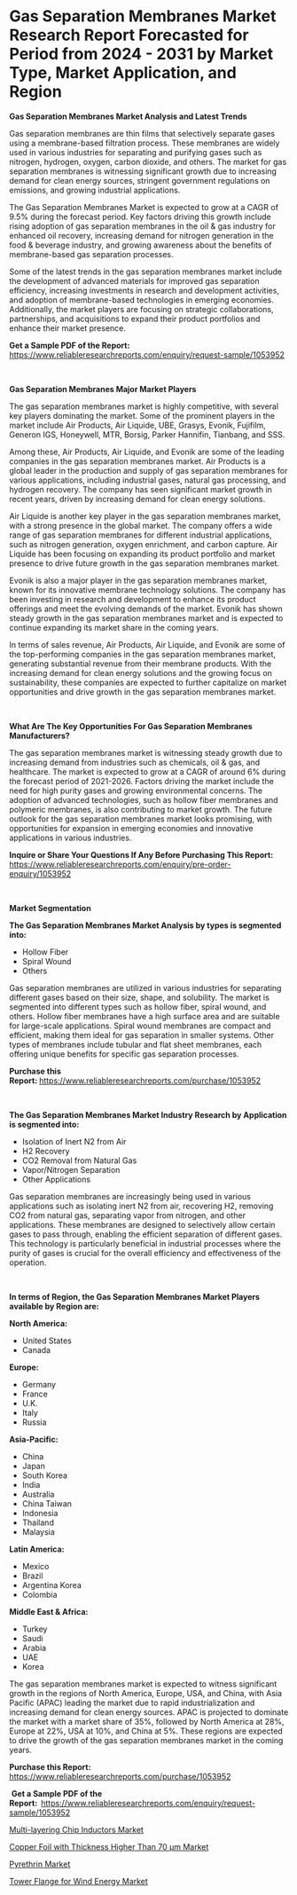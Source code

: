 <p><h1>Gas Separation Membranes Market Research Report Forecasted for Period from 2024 -  2031 by Market Type, Market Application, and Region</h1></p><p><strong>Gas Separation Membranes Market Analysis and Latest Trends</strong></p>
<p><p>Gas separation membranes are thin films that selectively separate gases using a membrane-based filtration process. These membranes are widely used in various industries for separating and purifying gases such as nitrogen, hydrogen, oxygen, carbon dioxide, and others. The market for gas separation membranes is witnessing significant growth due to increasing demand for clean energy sources, stringent government regulations on emissions, and growing industrial applications.</p><p>The Gas Separation Membranes Market is expected to grow at a CAGR of 9.5% during the forecast period. Key factors driving this growth include rising adoption of gas separation membranes in the oil & gas industry for enhanced oil recovery, increasing demand for nitrogen generation in the food & beverage industry, and growing awareness about the benefits of membrane-based gas separation processes.</p><p>Some of the latest trends in the gas separation membranes market include the development of advanced materials for improved gas separation efficiency, increasing investments in research and development activities, and adoption of membrane-based technologies in emerging economies. Additionally, the market players are focusing on strategic collaborations, partnerships, and acquisitions to expand their product portfolios and enhance their market presence.</p></p>
<p><strong>Get a Sample PDF of the Report:&nbsp;</strong> <a href="https://www.reliableresearchreports.com/enquiry/request-sample/1053952">https://www.reliableresearchreports.com/enquiry/request-sample/1053952</a></p>
<p>&nbsp;</p>
<p><strong>Gas Separation Membranes Major Market Players</strong></p>
<p><p>The gas separation membranes market is highly competitive, with several key players dominating the market. Some of the prominent players in the market include Air Products, Air Liquide, UBE, Grasys, Evonik, Fujifilm, Generon IGS, Honeywell, MTR, Borsig, Parker Hannifin, Tianbang, and SSS.</p><p>Among these, Air Products, Air Liquide, and Evonik are some of the leading companies in the gas separation membranes market. Air Products is a global leader in the production and supply of gas separation membranes for various applications, including industrial gases, natural gas processing, and hydrogen recovery. The company has seen significant market growth in recent years, driven by increasing demand for clean energy solutions.</p><p>Air Liquide is another key player in the gas separation membranes market, with a strong presence in the global market. The company offers a wide range of gas separation membranes for different industrial applications, such as nitrogen generation, oxygen enrichment, and carbon capture. Air Liquide has been focusing on expanding its product portfolio and market presence to drive future growth in the gas separation membranes market.</p><p>Evonik is also a major player in the gas separation membranes market, known for its innovative membrane technology solutions. The company has been investing in research and development to enhance its product offerings and meet the evolving demands of the market. Evonik has shown steady growth in the gas separation membranes market and is expected to continue expanding its market share in the coming years.</p><p>In terms of sales revenue, Air Products, Air Liquide, and Evonik are some of the top-performing companies in the gas separation membranes market, generating substantial revenue from their membrane products. With the increasing demand for clean energy solutions and the growing focus on sustainability, these companies are expected to further capitalize on market opportunities and drive growth in the gas separation membranes market.</p></p>
<p>&nbsp;</p>
<p><strong>What Are The Key Opportunities For Gas Separation Membranes Manufacturers?</strong></p>
<p><p>The gas separation membranes market is witnessing steady growth due to increasing demand from industries such as chemicals, oil & gas, and healthcare. The market is expected to grow at a CAGR of around 6% during the forecast period of 2021-2026. Factors driving the market include the need for high purity gases and growing environmental concerns. The adoption of advanced technologies, such as hollow fiber membranes and polymeric membranes, is also contributing to market growth. The future outlook for the gas separation membranes market looks promising, with opportunities for expansion in emerging economies and innovative applications in various industries.</p></p>
<p><strong>Inquire or Share Your Questions If Any Before Purchasing This Report:</strong> <a href="https://www.reliableresearchreports.com/enquiry/pre-order-enquiry/1053952">https://www.reliableresearchreports.com/enquiry/pre-order-enquiry/1053952</a></p>
<p>&nbsp;</p>
<p><strong>Market Segmentation</strong></p>
<p><strong>The Gas Separation Membranes Market Analysis by types is segmented into:</strong></p>
<p><ul><li>Hollow Fiber</li><li>Spiral Wound</li><li>Others</li></ul></p>
<p><p>Gas separation membranes are utilized in various industries for separating different gases based on their size, shape, and solubility. The market is segmented into different types such as hollow fiber, spiral wound, and others. Hollow fiber membranes have a high surface area and are suitable for large-scale applications. Spiral wound membranes are compact and efficient, making them ideal for gas separation in smaller systems. Other types of membranes include tubular and flat sheet membranes, each offering unique benefits for specific gas separation processes.</p></p>
<p><strong>Purchase this Report:&nbsp;</strong><a href="https://www.reliableresearchreports.com/purchase/1053952">https://www.reliableresearchreports.com/purchase/1053952</a></p>
<p>&nbsp;</p>
<p><strong>The Gas Separation Membranes Market Industry Research by Application is segmented into:</strong></p>
<p><ul><li>Isolation of Inert N2 from Air</li><li>H2 Recovery</li><li>CO2 Removal from Natural Gas</li><li>Vapor/Nitrogen Separation</li><li>Other Applications</li></ul></p>
<p><p>Gas separation membranes are increasingly being used in various applications such as isolating inert N2 from air, recovering H2, removing CO2 from natural gas, separating vapor from nitrogen, and other applications. These membranes are designed to selectively allow certain gases to pass through, enabling the efficient separation of different gases. This technology is particularly beneficial in industrial processes where the purity of gases is crucial for the overall efficiency and effectiveness of the operation.</p></p>
<p>&nbsp;</p>
<p><strong>In terms of Region, the Gas Separation Membranes Market Players available by Region are:</strong></p>
<p>
    <p> <strong> North America: </strong>
        <ul>
            <li>United States</li>
            <li>Canada</li>
        </ul>
        </p> 
    <p> <strong> Europe: </strong>
        <ul>
            <li>Germany</li>
            <li>France</li>
            <li>U.K.</li>
            <li>Italy</li>
            <li>Russia</li>
        </ul>
        </p> 
    <p> <strong> Asia-Pacific: </strong>
        <ul>
            <li>China</li>
            <li>Japan</li>
            <li>South Korea</li>
            <li>India</li>
            <li>Australia</li>
            <li>China Taiwan</li>
            <li>Indonesia</li>
            <li>Thailand</li>
            <li>Malaysia</li>
        </ul>
        </p> 
    <p> <strong> Latin America: </strong>
        <ul>
            <li>Mexico</li>
            <li>Brazil</li>
            <li>Argentina Korea</li>
            <li>Colombia</li>
        </ul>
        </p> 
    <p> <strong> Middle East & Africa: </strong>
        <ul>
            <li>Turkey</li>
            <li>Saudi</li>
            <li>Arabia</li>
            <li>UAE</li>
            <li>Korea</li>
        </ul>
    </p>
    </p>
<p><p>The gas separation membranes market is expected to witness significant growth in the regions of North America, Europe, USA, and China, with Asia Pacific (APAC) leading the market due to rapid industrialization and increasing demand for clean energy sources. APAC is projected to dominate the market with a market share of 35%, followed by North America at 28%, Europe at 22%, USA at 10%, and China at 5%. These regions are expected to drive the growth of the gas separation membranes market in the coming years.</p></p>
<p><strong>Purchase this Report: </strong><a href="https://www.reliableresearchreports.com/purchase/1053952">https://www.reliableresearchreports.com/purchase/1053952</a></p>
<p>&nbsp;<strong>Get a Sample PDF of the Report:&nbsp;&nbsp;</strong><a href="https://www.reliableresearchreports.com/enquiry/request-sample/1053952">https://www.reliableresearchreports.com/enquiry/request-sample/1053952</a></p>
<p><strong></strong></p>
<p><p><a href="https://view.publitas.com/reportprime-1/multi-layering-chip-inductors-market-size-growing-and-forecasted-for-period-from-2023-2030-and-provides-complete-market-analysis-of-this-market/">Multi-layering Chip Inductors Market</a></p><p><a href="https://view.publitas.com/reportprime-1/copper-foil-with-thickness-higher-than-70-mm-market-size-furnishes-valuable-information-encompassing-market-share-market-trends-and-projections-spanning-from-2023-to-2030/">Copper Foil with Thickness Higher Than 70 μm Market</a></p><p><a href="https://github.com/gulaimolin/Market-Research-Report-List-3/blob/main/pyrethrin-market.md">Pyrethrin Market</a></p><p><a href="https://military-diascia-e68.notion.site/Tower-Flange-for-Wind-Energy-Market-Provides-a-Comprehensive-Analysis-Including-a-Macro-Overview-of--c321c7ff4cc641a2980b2455fbe28820">Tower Flange for Wind Energy Market</a></p></p>